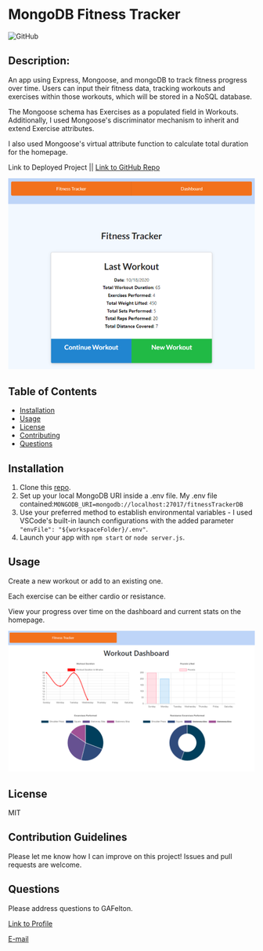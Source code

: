 # MongoDB Fitness Tracker

 ![GitHub](https://img.shields.io/github/license/GAFelton/fitness-tracker-mongodb)

  ## Description:

  An app using Express, Mongoose, and mongoDB to track fitness progress over time. Users can input their fitness data, tracking workouts and exercises within those workouts, which will be stored in a NoSQL database.

The Mongoose schema has Exercises as a populated field in Workouts. Additionally, I used Mongoose's discriminator mechanism to inherit and extend Exercise attributes.

I also used Mongoose's virtual attribute function to calculate total duration for the homepage.

  Link to Deployed Project || [Link to GitHub Repo](https://github.com/GAFelton/fitness-tracker-mongodb)

![homepage-screenshot](.\assets\homepage-screenshot.png)



  ## Table of Contents

 * [Installation](#Installation)
 * [Usage](#Usage)
 * [License](#License)
 * [Contributing](#Contributing)
 * [Questions](#Questions)

  

  ## Installation

1. Clone this [repo](https://github.com/GAFelton/fitness-tracker-mongodb).
2. Set up your local MongoDB URI inside a .env file. My .env file contained:`MONGODB_URI=mongodb://localhost:27017/fitnessTrackerDB`
3. Use your preferred method to establish environmental variables - I used VSCode's built-in launch configurations with the added parameter `"envFile": "${workspaceFolder}/.env"`.
4. Launch your app with `npm start` or `node server.js`.

  

  ## Usage

  Create a new workout or add to an existing one.

  Each exercise can be either cardio or resistance.

  View your progress over time on the dashboard and current stats on the homepage.

![dashboard-screenshot](.\assets\dashboard-screenshot.png)



  ## License

  MIT

  

  ## Contribution Guidelines

  Please let me know how I can improve on this project! Issues and pull requests are welcome.



  ## Questions

  Please address questions to GAFelton.

  [Link to Profile](https://github.com/GAFelton)

  [E-mail](64555318+GAFelton@users.noreply.github.com)

